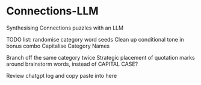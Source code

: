 # Connections-LLM
Synthesising Connections puzzles with an LLM

TODO list:
randomise category word seeds
Clean up conditional tone in bonus combo
Capitalise Category Names

Branch off the same category twice
Strategic placement of quotation marks around brainstorm words, instead of CAPITAL CASE?

Review chatgpt log and copy paste into here
